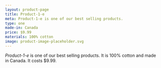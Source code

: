 ```yaml
---
layout: product-page
title: Product-1-e
meta: Product-1-e is one of our best selling products.
type: one
made-in: Canada
price: $9.99
materials: 100% cotton
image: product-image-placeholder.svg
---
```


*Product-1-e* is one of our best selling products. It is 100% cotton and made in Canada. It costs $9.99.